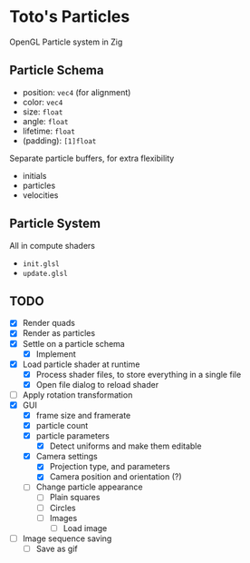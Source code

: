 # Toto's Particles

OpenGL Particle system in Zig

## Particle Schema

- position: `vec4` (for alignment)
- color: `vec4`
- size: `float`
- angle: `float`
- lifetime: `float`
- (padding): `[1]float`

Separate particle buffers, for extra flexibility

- initials
- particles
- velocities

## Particle System

All in compute shaders

- `init.glsl`
- `update.glsl`

## TODO

- [x] Render quads
- [x] Render as particles
- [x] Settle on a particle schema
  - [x] Implement
- [x] Load particle shader at runtime
  - [x] Process shader files, to store everything in a single file
  - [x] Open file dialog to reload shader
- [ ] Apply rotation transformation
- [x] GUI
  - [x] frame size and framerate
  - [x] particle count
  - [x] particle parameters
    - [x] Detect uniforms and make them editable
  - [x] Camera settings
    - [x] Projection type, and parameters
    - [x] Camera position and orientation (?)
  - [ ] Change particle appearance
    - [ ] Plain squares
    - [ ] Circles
    - [ ] Images
      - [ ] Load image
- [ ] Image sequence saving
  - [ ] Save as gif
